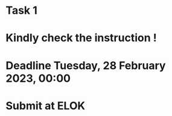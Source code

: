# Task 1
# Kindly check the instruction !
# Deadline Tuesday, 28 February 2023, 00:00
# Submit at ELOK
